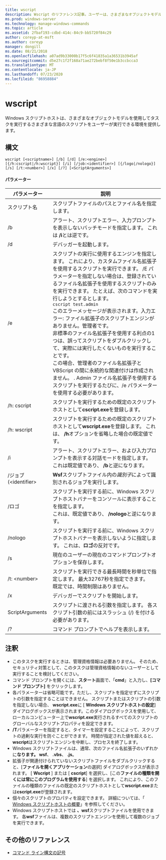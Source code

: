 ```yaml
---
title: wscript
description: Wscript のリファレンス記事。ユーザーは、さまざまなオブジェクトモデルを使用してタスクを実行するさまざまな言語でスクリプトを実行できる環境を提供します。
ms.prod: windows-server
ms.technology: manage-windows-commands
ms.topic: article
ms.assetid: 2fbaf193-cdbd-414c-84c9-bb5720f84c29
author: coreyp-at-msft
ms.author: coreyp
manager: dongill
ms.date: 08/21/2018
ms.openlocfilehash: a07ad9b33000b17f5c6f41835a1a36531b3945af
ms.sourcegitcommit: d5e27c1f2f168a71ae272bebf8f50e1b3ccbcca3
ms.translationtype: MT
ms.contentlocale: ja-JP
ms.lasthandoff: 07/23/2020
ms.locfileid: "86958884"
---
```

# <a name="wscript"></a>wscript



Windows スクリプトホストは、さまざまなオブジェクトモデルを使用してタスクを実行するさまざまな言語のスクリプトをユーザーが実行できる環境を提供します。

## <a name="syntax"></a>構文

```
wscript [<scriptname>] [/b] [/d] [/e:<engine>] [{/h:cscript|/h:wscript}] [/i] [/job:<identifier>] [{/logo|/nologo}] [/s] [/t:<number>] [/x] [/?] [<ScriptArguments>]
```

#### <a name="parameters"></a>パラメーター

|パラメーター|説明|
|---------|-----------|
|スクリプト名|スクリプトファイルのパスとファイル名を指定します。|
|/b|アラート、スクリプトエラー、入力プロンプトを表示しないバッチモードを指定します。 これは **/i**とは逆です。|
|/d|デバッガーを起動します。|
|/e|スクリプトの実行に使用するエンジンを指定します。 これにより、カスタムファイル名拡張子を使用するスクリプトを実行できます。 /E パラメーターを指定しない場合は、登録されているファイル名拡張子を使用するスクリプトのみを実行できます。 たとえば、次のコマンドを実行しようとするとします。<br>```cscript test.admin```<br>このエラーメッセージが表示されます。入力エラー: ファイル拡張子のスクリプトエンジンがありません。管理者です。<br>非標準のファイル名拡張子を使用する利点の1つは、誤ってスクリプトをダブルクリックして、実際には実行したくないものを実行することです。 <br>この場合、管理者のファイル名拡張子と VBScript の間に永続的な関連付けは作成されません。 . Admin ファイル名拡張子を使用するスクリプトを実行するたびに、/e パラメーターを使用する必要があります。|
|/h: cscript|スクリプトを実行するための既定のスクリプトホストとして**cscript.exe**を登録します。|
|/h: wscript|スクリプトを実行するための既定のスクリプトホストとして**wscript.exe**を登録します。 これは、 **/h**オプションを省略した場合の既定値です。|
|/i|アラート、スクリプトエラー、および入力プロンプトを表示する対話モードを指定します。</br>これは既定値であり、 **/b**と逆になります。|
|/ジョブ (\<identifier>|**Wsf**スクリプトファイル内の*識別子*によって識別されるジョブを実行します。|
|/ロゴ|スクリプトを実行する前に、Windows スクリプトホストバナーをコンソールに表示することを指定します。</br>これは、既定値であり、 **/nologo**と逆になります。|
|/nologo|スクリプトを実行する前に、Windows スクリプトホストバナーを表示しないように指定します。 これは、**ロゴ**の反対です。|
|/s|現在のユーザーの現在のコマンドプロンプトオプションを保存します。|
|/t: \<number>|スクリプトを実行できる最長時間を秒単位で指定します。 最大32767秒を指定できます。</br>既定では、時間制限はありません。|
|/x|デバッガーでスクリプトを開始します。|
|ScriptArguments|スクリプトに渡される引数を指定します。 各スクリプト引数の前にはスラッシュ (/) を付ける必要があります。|
|/?|コマンド プロンプトでヘルプを表示します。|

## <a name="remarks"></a>注釈

-   このタスクを実行するときは、管理資格情報は必要ありません。 そのため、セキュリティ対策として、このタスクは管理資格情報のないユーザーとして実行することを検討してください。
-   コマンド プロンプトを開くには、**スタート**画面で、「**cmd**」と入力し、**[コマンド プロンプト]** をクリックします。
-   各パラメーターは省略可能です。ただし、スクリプトを指定せずにスクリプトの引数を指定することはできません。 スクリプトまたはスクリプトの引数を指定しない場合、 **wscript.exe**に [ **Windows スクリプトホストの設定**] ダイアログボックスが表示されます。このダイアログボックスを使用して、ローカルコンピューター上で**wscript.exe**実行されるすべてのスクリプトのグローバルなスクリプトプロパティを設定できます。
-   **/T**パラメーターを指定すると、タイマーを設定することによって、スクリプトの過剰な実行を防ぐことができます。 時間が指定された値を超えると、 **wscript**はスクリプトエンジンを中断し、プロセスを終了します。
-   Windows スクリプトファイルは、通常、次のファイル名拡張子のいずれかに**なります。 wsf**、 **.vbs**、 **.js**。
-   拡張子が関連付けられていないスクリプトファイルをダブルクリックすると、[**ファイルを開くアプリケーション**の選択] ダイアログボックスが表示されます。 [ **Wscript** ] または [ **cscript**] を選択し、[この**ファイルの種類を開くには常にこのプログラムを使用する**] を選択します。 これにより、このファイルの種類のファイルの既定のスクリプトホストとして**wscript.exe**または**cscript.exe**が登録されます。
-   個々のスクリプトのプロパティを設定できます。 詳細については、「 [Windows スクリプトホストの概要](/previous-versions/windows/it-pro/windows-server-2003/cc738350(v=ws.10))」を参照してください。
-   Windows スクリプトホストでは **、wsf**スクリプトファイルを使用できます。 各**wsf**ファイルは、複数のスクリプトエンジンを使用して複数のジョブを実行できます。

## <a name="additional-references"></a>その他のリファレンス

- [コマンド ライン構文の記号](command-line-syntax-key.md)
